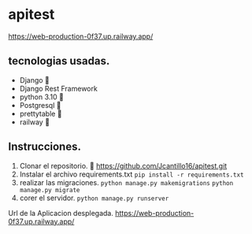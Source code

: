 # apitest

https://web-production-0f37.up.railway.app/

## tecnologias usadas.

- Django 
- Django Rest Framework 
- python 3.10  
- Postgresql 
- prettytable 
- railway 


## Instrucciones.

1. Clonar el repositorio. 
  https://github.com/Jcantillo16/apitest.git
2. Instalar el archivo requirements.txt
  `pip install -r requirements.txt`
3. realizar las migraciones.
  `python manage.py makemigrations`
  `python manage.py migrate`
4. corer el servidor.
  `python manage.py runserver`


Url de la Aplicacion desplegada.
https://web-production-0f37.up.railway.app/

